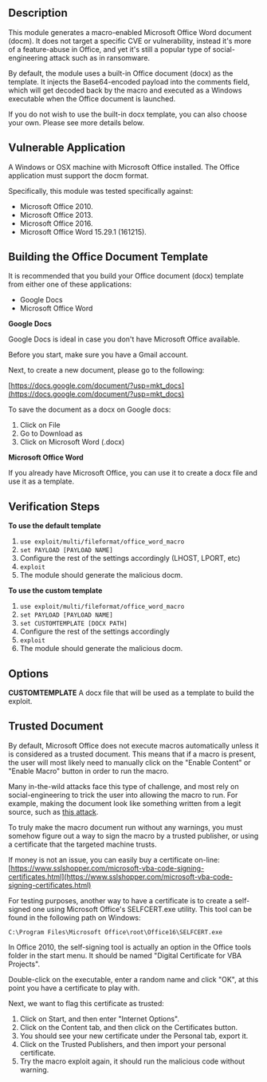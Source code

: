
## Description

This module generates a macro-enabled Microsoft Office Word document (docm). It does not target a
specific CVE or vulnerability, instead it's more of a feature-abuse in Office, and yet it's still a
popular type of social-engineering attack such as in ransomware.

By default, the module uses a built-in Office document (docx) as the template. It injects the
Base64-encoded payload into the comments field, which will get decoded back by the macro and executed
as a Windows executable when the Office document is launched.

If you do not wish to use the built-in docx template, you can also choose your own. Please see more
details below.


## Vulnerable Application

A Windows or OSX machine with Microsoft Office installed. The Office application must support the docm
format.

Specifically, this module was tested specifically against:

* Microsoft Office 2010.
* Microsoft Office 2013.
* Microsoft Office 2016.
* Microsoft Office Word 15.29.1 (161215).

## Building the Office Document Template

It is recommended that you build your Office document (docx) template from either one of these
applications:

* Google Docs
* Microsoft Office Word

**Google Docs**

Google Docs is ideal in case you don't have Microsoft Office available.

Before you start, make sure you have a Gmail account.

Next, to create a new document, please go to the following:

[https://docs.google.com/document/?usp=mkt_docs](https://docs.google.com/document/?usp=mkt_docs)

To save the document as a docx on Google docs:

1. Click on File
2. Go to Download as
3. Click on Microsoft Word (.docx)

**Microsoft Office Word**

If you already have Microsoft Office, you can use it to create a docx file and use it as a template.


## Verification Steps

**To use the default template**

1. ```use exploit/multi/fileformat/office_word_macro```
2. ```set PAYLOAD [PAYLOAD NAME]```
3. Configure the rest of the settings accordingly (LHOST, LPORT, etc)
4. ```exploit```
5. The module should generate the malicious docm.

**To use the custom template**

1. ```use exploit/multi/fileformat/office_word_macro```
2. ```set PAYLOAD [PAYLOAD NAME]```
3. ```set CUSTOMTEMPLATE [DOCX PATH]```
4. Configure the rest of the settings accordingly
5. ```exploit```
6. The module should generate the malicious docm.

## Options

**CUSTOMTEMPLATE** A docx file that will be used as a template to build the exploit.

## Trusted Document

By default, Microsoft Office does not execute macros automatically unless it is considered as a
trusted document. This means that if a macro is present, the user will most likely need to manually
click on the "Enable Content" or "Enable Macro" button in order to run the macro.

Many in-the-wild attacks face this type of challenge, and most rely on social-engineering to trick
the user into allowing the macro to run. For example, making the document look like something
written from a legit source, such as [this attack](https://motherboard.vice.com/en_us/article/these-hackers-cleverly-disguised-their-malware-as-a-document-about-trumps-victory).

To truly make the macro document run without any warnings, you must somehow figure out a way to
sign the macro by a trusted publisher, or using a certificate that the targeted machine trusts.

If money is not an issue, you can easily buy a certificate on-line:
[https://www.sslshopper.com/microsoft-vba-code-signing-certificates.html](https://www.sslshopper.com/microsoft-vba-code-signing-certificates.html)

For testing purposes, another way to have a certificate is to create a self-signed one using
Microsoft Office's SELFCERT.exe utility. This tool can be found in the following path on
Windows:

```
C:\Program Files\Microsoft Office\root\Office16\SELFCERT.exe
```

In Office 2010, the self-signing tool is actually an option in the Office tools folder in the
start menu. It should be named "Digital Certificate for VBA Projects".

Double-click on the executable, enter a random name and click "OK", at this point you have a
certificate to play with.

Next, we want to flag this certificate as trusted:

1. Click on Start, and then enter "Internet Options".
2. Click on the Content tab, and then click on the Certificates button.
3. You should see your new certificate under the Personal tab, export it.
4. Click on the Trusted Publishers, and then import your personal certificate.
5. Try the macro exploit again, it should run the malicious code without warning.
